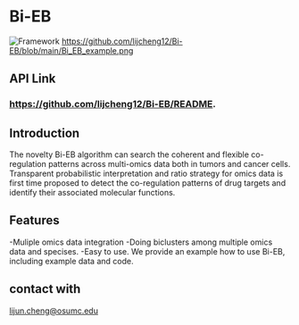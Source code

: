 # Bi-EB

![Framework](./lijcheng12/Bi-EB/blob/main/Bi_EB_example.png)
https://github.com/lijcheng12/Bi-EB/blob/main/Bi_EB_example.png

## API Link
### https://github.com/lijcheng12/Bi-EB/README.

## Introduction
The novelty Bi-EB algorithm can search the coherent and flexible co-regulation patterns across multi-omics data both in tumors and cancer cells. Transparent probabilistic interpretation and ratio strategy for omics data is first time proposed to detect the co-regulation patterns of drug targets and identify their associated molecular functions. 

## Features
-Muliple omics data integration
-Doing biclusters among multiple omics data and specises.
-Easy to use. We provide an example how to use Bi-EB, including example data and code.

## contact with

lijun.cheng@osumc.edu
